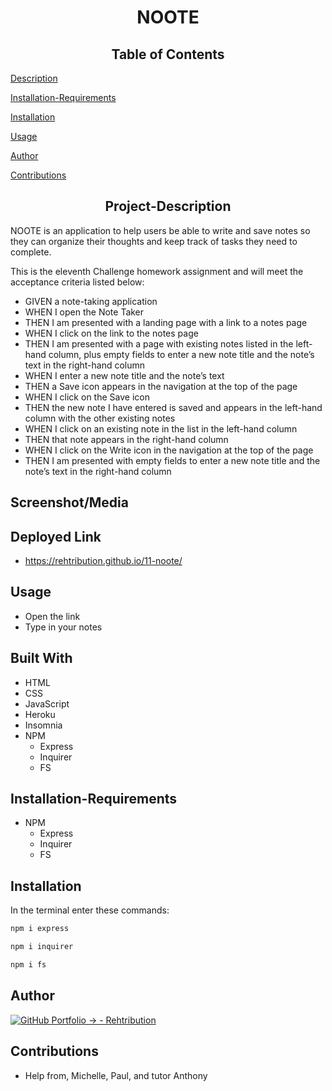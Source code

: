 <h1 align="center">NOOTE</h1>

<h2 align="center">Table of Contents</h2>

  [Description](#Project-Description)
  
  [Installation-Requirements](##Installation-Requirements)
  
  [Installation](##Installation)
  
  [Usage](##Usage)
  
  [Author](##Author) 

  [Contributions](##Contributions)
  

<h2 align="center">Project-Description</h2>
NOOTE is an application to help users be able to write and save notes so they can organize their thoughts and keep track of tasks they need to complete.

This is the eleventh Challenge homework assignment and will meet the acceptance criteria listed below:

- GIVEN a note-taking application
- WHEN I open the Note Taker
- THEN I am presented with a landing page with a link to a notes page
- WHEN I click on the link to the notes page
- THEN I am presented with a page with existing notes listed in the left-hand column, plus empty fields to enter a new note title and the note’s text in the right-hand column
- WHEN I enter a new note title and the note’s text
- THEN a Save icon appears in the navigation at the top of the page
- WHEN I click on the Save icon
- THEN the new note I have entered is saved and appears in the left-hand column with the other existing notes
- WHEN I click on an existing note in the list in the left-hand column
- THEN that note appears in the right-hand column
- WHEN I click on the Write icon in the navigation at the top of the page
- THEN I am presented with empty fields to enter a new note title and the note’s text in the right-hand column


## Screenshot/Media



## Deployed Link
- https://rehtribution.github.io/11-noote/

## Usage
- Open the link
- Type in your notes

## Built With

- HTML
- CSS
- JavaScript
- Heroku
- Insomnia
- NPM
    - Express
    - Inquirer
    - FS

## Installation-Requirements
- NPM
    - Express
    - Inquirer
    - FS

    
## Installation
In the terminal enter these commands:
```bash
npm i express
```
```bash
npm i inquirer
```
```bash
npm i fs
```


## Author

[![GitHub Portfolio -> - Rehtribution](https://img.shields.io/badge/GitHub_Portfolio_-->-Rehtribution-1f425f?style=for-the-badge)](https://github.com/Rehtribution)

## Contributions

- Help from, Michelle, Paul, and tutor Anthony
